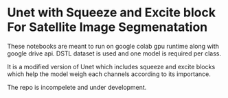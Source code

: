 # Unet with Squeeze and Excite block For Satellite Image Segmenatation

These notebooks are meant to run on google colab gpu runtime
along with google drive api.
DSTL dataset is used and one model is required per class. 

It is a modified version of Unet which includes squeeze and excite 
blocks which help the model weigh each channels according to its importance.

The repo is incompelete and under development.
